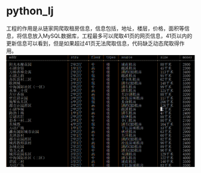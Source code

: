 # python_lj
工程的作用是从链家网爬取租房信息，信息包括，地址，楼层，价格，面积等信息，将信息放入MySQL数据库，工程最多可以爬取41页的网页信息，41页以内的更新信息可以看到，但是如果超过41页无法爬取信息，代码缺乏动态爬取得作用。
![image text](https://github.com/liangxs0/python_lj/blob/master/image/lj.png)
